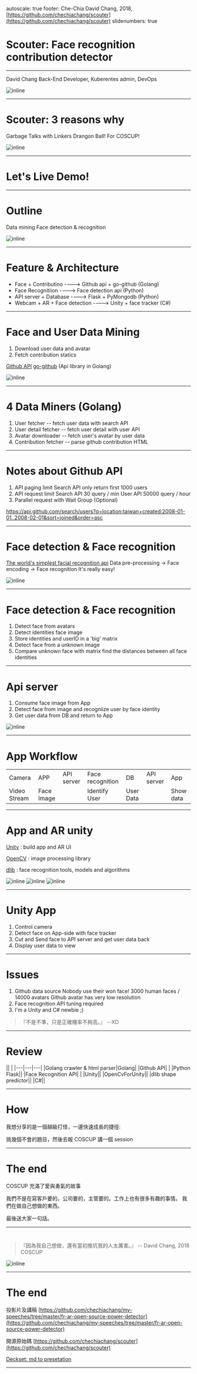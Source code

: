 autoscale: true
footer: Che-Chia David Chang, 2018,  [https://github.com/chechiachang/scouter](https://github.com/chechiachang/scouter)
slidenumbers: true

# Scouter: Face recognition contribution detector

---

David Chang
Back-End Developer, Kuberentes admin, DevOps

![inline](../images/davidchang.jpg)

---

#  Scouter: 3 reasons why

Garbage Talks with Linkers
Drangon Ball!
For COSCUP!

![inline](../images/5000.jpg)

---

# Let's Live Demo!

---

# Outline

  Data mining
  Face detection & recognition

![inline](../images/only5.jpg)

---

# Feature & Architecture

- Face + Contributino           ----> Github api + go-github (Golang)
- Face Recognitiion             ----> Face detection api (Python)
- API server + Database         ----> Flask + PyMongodb (Python)
- Webcam + AR + Face detection  ----> Unity + face tracker (C#)

---

# Face and User Data Mining

1. Download user data and avatar
1. Fetch contribution statics

[Github API](https://developer.github.com/v3/)
[go-github](https://github.com/google/go-github) (Api library in Golang)

![inline](../images/octocat.png)

---

# 4 Data Miners (Golang)

1. User fetcher -- fetch user data with search API
2. User detail fetcher -- fetch user detail with user API
3. Avatar downloader -- fetch user's avatar by user data
4. Contribution fetcher -- parse github contribution HTML


---

# Notes about Github API

1. API paging limit
  Search API only return first 1000 users
2. API request limit
  Search API 30 query / min
  User API 50000 query / hour
3. Parallel request with Wait Group (Optional)

https://api.github.com/search/users?q=location:taiwan+created:2008-01-01..2008-02-01&sort=joined&order=asc

---

# Face detection & Face recognition

[The world's simplest facial recognition api](https://github.com/ageitgey/face_recognition)
Data pre-processing -> Face encoding -> Face recognition
It's really easy! 

![inline](../images/face_recognition.png)

---

# Face detection & Face recognition

1. Detect face from avatars
2. Detect identities face image
3. Store identities and userID in a 'big' matrix
4. Detect face from a unknown image
5. Compare unknown face with matrix
   find the distances between all face identities

---

# Api server

1. Consume face image from App
2. Detect face from image and recogniize user by face identity
3. Get user data from DB and return to App

![inline](../images/flask.png)

---

# App Workflow

||||||||
|---|---|---|---|---|---|---|
|Camera|APP|API server|Face recognition|DB|API server|App|
|Video Stream|Face Image||Identify User|User Data||Show data|

---

# App and AR unity

[Unity](https://unity3d.com/) : build app and AR UI

[OpenCV](https://opencv.org/) : image processing library

[dlib](http://dlib.net/) : face recognition tools, models and algorithms

![inline](../images/unity.png) ![inline](../images/opencv.png) ![inline](../images/dlib.png)

---

# Unity App

1. Control camera
2. Detect face on App-side with face tracker
3. Cut and Send face to API server and get user data back
4. Display user data to view

---

# Issues

1. Github data source
  Nobody use their won face! 3000 human faces / 14000 avatars
  Github avatar has very low resolution
2. Face recognition API tuning required
3. I'm a Unity and C# newbie ;)

> 『不是不準，只是正確機率不夠高。』
--XD

---

# Review

|| |
|---|---|---|
|Golang crawler & html parser|Golang|
|Github API| |
|Python Flask||
|Face Recognition API| |
|Unity||
|OpenCvForUnity||
|dlib shape predictor||
|C#||

---

# How

我想分享的是一個越級打怪，一邊快速成長的捷徑:

挑幾個不會的題目，然後去報 COSCUP 講一個 session

---

#  The end

COSCUP 充滿了愛與勇氣的故事

我們不是在寫客戶要的，公司要的，主管要的。工作上也有很多有趣的事情。
我們在做自己想做的東西。

最後送大家一句話。

---

# 

>『因為我自己想做，還有當初推坑我的人太厲害。』
-- David Chang, 2018 COSCUP

![inline](../images/23000.jpg)


---

# The end

投影片及講稿 [https://github.com/chechiachang/my-speeches/tree/master/fr-ar-open-source-power-detector](https://github.com/chechiachang/my-speeches/tree/master/fr-ar-open-source-power-detector)

開源原始碼 [https://github.com/chechiachang/scouter](https://github.com/chechiachang/scouter)

[Deckset: md to presetation](https://www.deckset.com/)

---
